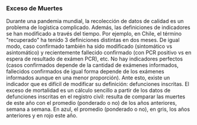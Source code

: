 ### Exceso de Muertes

Durante una pandemia mundial, la recolección de datos de calidad es un problema de logística complicado. Además, las definiciones de indicadores se han modificado a través del tiempo. Por ejemplo, en Chile, el término "recuperado" ha tenido 3 definiciones distintas en dos meses. De igual modo, caso confirmado también ha sido modificado (sintomático vs asintomático) y recientemente fallecido confirmado (con PCR positivo vs en espera de resultado de exámen PCR), etc. No hay indicadores perfectos (casos confirmados depende de la cantidad de exámenes informados, fallecidos confirmados de igual forma depende de los exámenes informados aunque en una menor proporción). Ante esto, existe un indicador que es difícil de modificar su definición: defunciones inscritas. El exceso de mortalidad es un cálculo sencillo a partir de los datos de defunciones inscritas en el registro civil: resulta de comparar las muertes de este año con el promedio (ponderado o no) de los años anteriores, semana a semana. En azul, el promedio (ponderado o no), en gris, los años anteriores y en rojo este año.